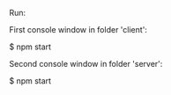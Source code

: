 Run:

First console window in folder 'client':

$ npm start

Second console window in folder 'server':

$ npm start